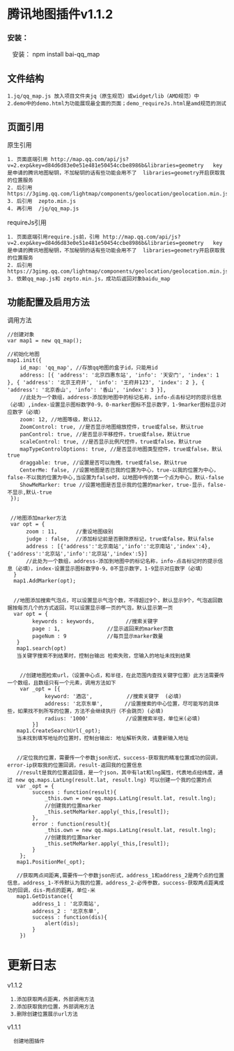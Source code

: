 腾讯地图插件v1.1.2
====

### 安装：

    安装： npm install bai-qq_map

## 文件结构


    1.jq/qq_map.js 放入项目文件夹jq（原生规范）或widget/lib（AMD规范）中
    2.demo中的demo.html为功能展现最全面的页面；demo_requireJs.html是amd规范的测试
    
## 页面引用


原生引用

    1. 页面底端引用 http://map.qq.com/api/js?v=2.exp&key=d84d6d83e0e51e481e50454ccbe8986b&libraries=geometry   key是申请的腾讯地图秘钥，不加秘钥的话有些功能会用不了  libraries=geometry开启获取我的位置服务
    2. 后引用  https://3gimg.qq.com/lightmap/components/geolocation/geolocation.min.js
    3. 后引用  zepto.min.js
    4. 再引用  /jq/qq_map.js
    
requireJs引用

    1. 页面底端引用require.js前，引用 http://map.qq.com/api/js?v=2.exp&key=d84d6d83e0e51e481e50454ccbe8986b&libraries=geometry   key是申请的腾讯地图秘钥，不加秘钥的话有些功能会用不了  libraries=geometry开启获取我的位置服务
    2. 后引用 https://3gimg.qq.com/lightmap/components/geolocation/geolocation.min.js
    3. 依赖qq_map.js和 zepto.min.js，成功后返回对象baidu_map
    
## 功能配置及启用方法


调用方法

    //创建对象
    var map1 = new qq_map();
    
    //初始化地图
    map1.init({
        id_map: 'qq_map', //存放qq地图的盒子id，只能用id
        address: [{ 'address': '北京四惠东站', 'info': '天安门', 'index': 1 }, { 'address': '北京王府井', 'info': '王府井123', 'index': 2 }, { 'address': '北京香山', 'info': '香山', 'index': 3 }],
        //此处为一个数组，address-添加到地图中的标记名称，info-点击标记时的提示信息（必填）,index-设置显示图标数字0-9，0-marker图标不显示数字，1-9marker图标显示对应数字（必填） 
        zoom: 12, //地图等级，默认12，
        ZoomControl: true, //是否显示地图缩放控件，true或false，默认true
        panControl: true, //是否显示平移控件，true或false，默认true
        scaleControl: true, //是否显示比例尺控件，true或false，默认true
        mapTypeControlOptions: true, //是否显示地图类型控件，true或false，默认true
        draggable: true, //设置是否可以拖拽，true或false，默认true
        CenterMe: false, //设置地图是否已我的位置为中心，true-以我的位置为中心，false-不以我的位置为中心,当设置为false时，以地图中传的第一个点为中心，默认-false
        ShowMeMarker: true //设置地图是否显示我的位置的marker，true-显示，false-不显示,默认-true
     });
     
     
     //地图添加marker方法
     var opt = {
          zoom : 11,      //重设地图级别
          judge : false,  //添加标记前是否删除原标记，true或false，默认false
          address : [{'address':'北京南站','info':'北京南站','index':4},{'address':'北京站','info':'北京站','index':5}]   
          //此处为一个数组，address-添加到地图中的标记名称，info-点击标记时的提示信息（必填），index-设置显示图标数字0-9，0不显示数字，1-9显示对应数字（必填） 
      }
      map1.AddMarker(opt);
      
      
      //地图添加搜索气泡点，可以设置显示气泡个数，不得超过9个，默认显示9个，气泡返回数据按每页几个的方式返回，可以设置显示哪一页的气泡，默认显示第一页
      var opt = {
            keywords : keywords,          //搜索关键字
            page : 1,               //显示返回来的marker页数
            pageNum : 9             //每页显示marker数量
       }
       map1.search(opt)
       当关键字搜索不到结果时，控制台输出 检索失败，您输入的地址未找到结果
       
        
        //创建地图检索url，（设置中心点，和半径，在此范围内查找关键字位置）此方法需要传一个数组，且数组只有一个元素，调用方法如下
        var _opt = [{
                keyword: '酒店',           //搜索关键字  (必填)
                address: '北京东单',       //设置搜索的中心位置，尽可能写的具体些，如果找不到所写的位置，方法不会继续执行（不会跳页）(必填)
                radius: '1000'            //设置搜索半径，单位米(必填)
            }]
       map1.CreateSearchUrl(_opt);
       当未找到填写地址的位置时，控制台输出: 地址解析失败，请重新输入地址


       //定位我的位置，需要传一个参数json形式，success-获取我的精准位置成功的回调，error-ip获取我的位置回调，result-返回我的位置信息
       //result是我的位置返回值，是一个json，其中有lat和lng属性，代表地点经纬度，通过 new qq.maps.LatLng(result.lat, result.lng) 可以创建一个我的位置的点 
       var _opt = {
            success : function(result){
                _this.own = new qq.maps.LatLng(result.lat, result.lng);
                //创建我的位置marker
                _this.setMeMarker.apply(_this,[result]);
            },
            error : function(result){
                _this.own = new qq.maps.LatLng(result.lat, result.lng);
                //创建我的位置marker
                _this.setMeMarker.apply(_this,[result]);
            }
        };
       map1.PositionMe(_opt);

       //获取两点间距离,需要传一个参数json形式，address_1和address_2是两个点的位置信息，address_1-不传默认为我的位置，address_2-必传参数，success-获取两点距离成功的回调，dis-两点的距离，单位-米
       map1.GetDistance({
            address_1 : '北京南站',
            address_2 : '北京东单',
            success : function(dis){
                alert(dis);
            }
        })
       
 更新日志
 ====
 
 v1.1.2
 
     1.添加获取两点距离，外部调用方法
     2.添加获取我的位置，外部调用方法
     3.删除创建位置展示url方法

 v1.1.1
    
      创建地图插件
       
       
       
       
       
